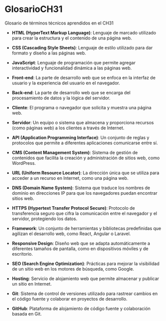 # GlosarioCH31
Glosario de términos técnicos aprendidos en el CH31

- **HTML (HyperText Markup Language)**: Lenguaje de marcado utilizado para crear la estructura y el contenido de una página web.

- **CSS (Cascading Style Sheets)**: Lenguaje de estilo utilizado para dar formato y diseño a las páginas web.

- **JavaScript**: Lenguaje de programación que permite agregar interactividad y funcionalidad dinámica a las páginas web.

- **Front-end**: La parte de desarrollo web que se enfoca en la interfaz de usuario y la experiencia del usuario en el navegador.

- **Back-end**: La parte de desarrollo web que se encarga del procesamiento de datos y la lógica del servidor.

- **Cliente**: El programa o navegador que solicita y muestra una página web.

- **Servidor**: Un equipo o sistema que almacena y proporciona recursos (como páginas web) a los clientes a través de Internet.

- **API (Application Programming Interface)**: Un conjunto de reglas y protocolos que permite a diferentes aplicaciones comunicarse entre sí.

- **CMS (Content Management System)**: Sistema de gestión de contenidos que facilita la creación y administración de sitios web, como WordPress.

- **URL (Uniform Resource Locator)**: La dirección única que se utiliza para acceder a un recurso en Internet, como una página web.

- **DNS (Domain Name System)**: Sistema que traduce los nombres de dominio en direcciones IP para que los navegadores puedan encontrar sitios web.

- **HTTPS (Hypertext Transfer Protocol Secure)**: Protocolo de transferencia seguro que cifra la comunicación entre el navegador y el servidor, protegiendo los datos.

- **Framework**: Un conjunto de herramientas y bibliotecas predefinidas que agilizan el desarrollo web, como React, Angular o Laravel.

- **Responsive Design**: Diseño web que se adapta automáticamente a diferentes tamaños de pantalla, como en dispositivos móviles y de escritorio.

- **SEO (Search Engine Optimization)**: Prácticas para mejorar la visibilidad de un sitio web en los motores de búsqueda, como Google.

- **Hosting**: Servicio de alojamiento web que permite almacenar y publicar un sitio en Internet.

- **Git**: Sistema de control de versiones utilizado para rastrear cambios en el código fuente y colaborar en proyectos de desarrollo.

- **GitHub**: Plataforma de alojamiento de código fuente y colaboración basada en Git.
